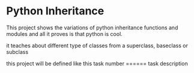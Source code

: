 <h1>Python Inheritance</h1>
<prep>
This project shows the variations of python inheritance functions and modules
and all it proves is that python is cool.


it teaches about different type of classes from  a superclass, baseclass or subclass

this project will be defined like this
task number  ====== task description



</prep>


